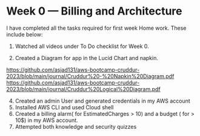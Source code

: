 # Week 0 — Billing and Architecture
I have completed all the tasks required for  first week Home work. These include below:
1. Watched all videos  under To Do checklist for Week 0.

3. Created a Diagram for app in the Lucid Chart  and napkin.

https://github.com/asjad131/aws-bootcamp-cruddur-2023/blob/main/journal/Cruddur%20-%20Napkin%20Diagram.pdf
https://github.com/asjad131/aws-bootcamp-cruddur-2023/blob/main/journal/Cruddur%20Logical%20Diagram.pdf

4. Created an admin User and generated credentials in my AWS account
5. Installed AWS CLI and used Cloud shell
6. Created a billing alarm(	for EstimatedCharges > 10) and a budget ( for > 10$) in my AWS account.
7. Attempted both knowledge and security quizzes
